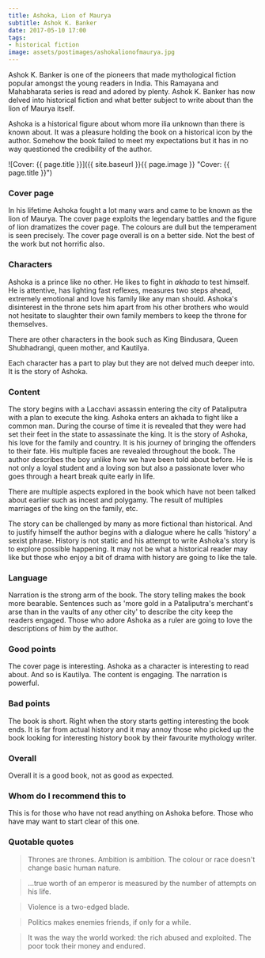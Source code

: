 ```yaml
---
title: Ashoka, Lion of Maurya
subtitle: Ashok K. Banker
date: 2017-05-10 17:00
tags:
- historical fiction
image: assets/postimages/ashokalionofmaurya.jpg
---
```


Ashok K. Banker is one of the pioneers that made mythological fiction popular amongst the young readers in India. This Ramayana and Mahabharata series is read and adored by plenty. Ashok K. Banker has now delved into historical fiction and what better subject to write about than the lion of Maurya itself.

Ashoka is a historical figure about whom more ilia unknown than there is known about. It was a pleasure holding the book on a historical icon by the author. Somehow the book failed to meet my expectations but it has in no way questioned the credibility of the author.

![Cover: {{ page.title }}]({{ site.baseurl }}{{ page.image }} "Cover: {{ page.title }}")

### Cover page

In his lifetime Ashoka fought a lot many wars and came to be known as the lion of Maurya. The cover page exploits the legendary battles and the figure of lion dramatizes the cover page. The colours are dull but the temperament is seen precisely. The cover page overall is on a better side. Not the best of the work but not horrific also.

### Characters

Ashoka is a prince like no other. He likes to fight in *akhada* to test himself. He is attentive, has lighting fast reflexes, measures two steps ahead, extremely emotional and love his family like any man should. Ashoka's disinterest in the throne sets him apart from his other brothers who would not hesitate to slaughter their own family members to keep the throne for themselves.

There are other characters in the book such as King Bindusara, Queen Shubhadrangi, queen mother, and Kautilya.

Each character has a part to play but they are not delved much deeper into. It is the story of Ashoka.

### Content

The story begins with a Lacchavi assassin entering the city of Pataliputra with a plan to execute the king. Ashoka enters an akhada to fight like a common man. During the course of time it is revealed that they were had set their feet in the state to assassinate the king. It is the story of Ashoka, his love for the family and country. It is his journey of bringing the offenders to their fate. His multiple faces are revealed throughout the book. The author describes the boy unlike how we have been told about before. He is not only a loyal student and a loving son but also a passionate lover who goes through a heart break quite early in life.

There are multiple aspects explored in the book which have not been talked about earlier such as incest and polygamy. The result of multiples marriages of the king on the family, etc.

The story can be challenged by many as more fictional than historical. And to justify himself the author begins with a dialogue where he calls 'history' a sexist phrase. History is not static and his attempt to write Ashoka's story is to explore possible happening. It may not be what a historical reader may like but those who enjoy a bit of drama with history are going to like the tale.

### Language

Narration is the strong arm of the book. The story telling makes the book more bearable. Sentences such as 'more gold in a Pataliputra's merchant's arse than in the vaults of any other city' to describe the city keep the readers engaged. Those who adore Ashoka as a ruler are going to love the descriptions of him by the author.

### Good points

The cover page is interesting. Ashoka as a character is interesting to read about. And so is Kautilya. The content is engaging. The narration is powerful.

### Bad points

The book is short. Right when the story starts getting interesting the book ends. It is far from actual history and it may annoy those who picked up the book looking for interesting history book by their favourite mythology writer.

### Overall

Overall it is a good book, not as good as expected.

### Whom do I recommend this to

This is for those who have not read anything on Ashoka before. Those who have may want to start clear of this one.

### Quotable quotes

> Thrones are thrones. Ambition is ambition. The colour or race doesn't change basic human nature.

> …true worth of an emperor is measured by the number of attempts on his life.

> Violence is a two-edged blade.

> Politics makes enemies friends, if only for a while.

> It was the way the world worked: the rich abused and exploited. The poor took their money and endured.

